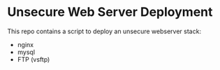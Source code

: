# Unsecure Web Server Deployment

This repo contains a script to deploy an unsecure webserver stack:
- nginx
- mysql
- FTP (vsftp)